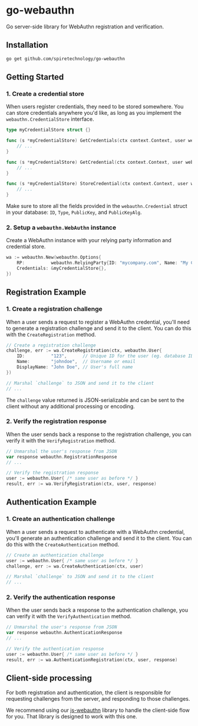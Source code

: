 # go-webauthn

Go server-side library for WebAuthn registration and verification.

## Installation

```bash
go get github.com/spiretechnology/go-webauthn
```

## Getting Started

### 1. Create a credential store

When users register credentials, they need to be stored somewhere. You can store credentials anywhere you'd like, as long as you implement the `webauthn.CredentialStore` interface.

```go
type myCredentialStore struct {}

func (s *myCredentialStore) GetCredentials(ctx context.Context, user webauthn.User) ([]webauthn.Credential, error) {
    // ...
}

func (s *myCredentialStore) GetCredential(ctx context.Context, user webauthn.User, credentialID []byte) (*webauthn.Credential, error) {
    // ...
}

func (s *myCredentialStore) StoreCredential(ctx context.Context, user webauthn.User, credential webauthn.Credential, meta webauthn.CredentialMeta) error {
    // ...
}
```

Make sure to store all the fields provided in the `webauthn.Credential` struct in your database: `ID`, `Type`, `PublicKey`, and `PublicKeyAlg`.

### 2. Setup a `webauthn.WebAuthn` instance

Create a WebAuthn instance with your relying party information and credential store.

```go
wa := webauthn.New(webauthn.Options{
    RP:          webauthn.RelyingParty{ID: "mycompany.com", Name: "My Company"},
    Credentials: &myCredentialStore{},
})
```

## Registration Example

### 1. Create a registration challenge

When a user sends a request to register a WebAuthn credential, you'll need to generate a registration challenge and send it to the client. You can do this with the `CreateRegistration` method.

```go
// Create a registration challenge
challenge, err := wa.CreateRegistration(ctx, webauthn.User{
    ID:          "123",      // Unique ID for the user (eg. database ID)
    Name:        "johndoe",  // Username or email
    DisplayName: "John Doe", // User's full name
})

// Marshal `challenge` to JSON and send it to the client
// ...
```

The `challenge` value returned is JSON-serializable and can be sent to the client without any additional processing or encoding.

### 2. Verify the registration response

When the user sends back a response to the registration challenge, you can verify it with the `VerifyRegistration` method.

```go
// Unmarshal the user's response from JSON
var response webauthn.RegistrationResponse
// ...

// Verify the registration response
user := webauthn.User{ /* same user as before */ }
result, err := wa.VerifyRegistration(ctx, user, response)
```

## Authentication Example

### 1. Create an authentication challenge

When a user sends a request to authenticate with a WebAuthn credential, you'll generate an authentication challenge and send it to the client. You can do this with the `CreateAuthentication` method.

```go
// Create an authentication challenge
user := webauthn.User{ /* same user as before */ }
challenge, err := wa.CreateAuthentication(ctx, user)

// Marshal `challenge` to JSON and send it to the client
// ...
```

### 2. Verify the authentication response

When the user sends back a response to the authentication challenge, you can verify it with the `VerifyAuthentication` method.

```go
// Unmarshal the user's response from JSON
var response webauthn.AuthenticationResponse
// ...

// Verify the authentication response
user := webauthn.User{ /* same user as before */ }
result, err := wa.AuthenticationRegistration(ctx, user, response)
```

## Client-side processing

For both registration and authentication, the client is responsible for requesting challenges from the server, and responding to those challenges.

We recommend using our [js-webauthn](https://github.com/spiretechnology/js-webauthn) library to handle the client-side flow for you. That library is designed to work with this one.
